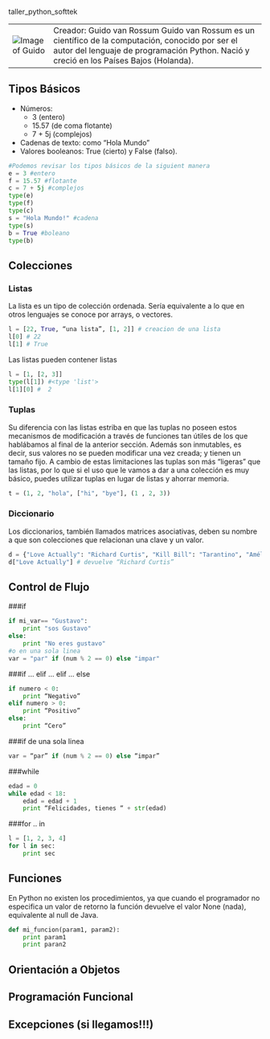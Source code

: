 taller_python_softtek

|   |   |
|---|---|
|![Image of Guido](https://pbs.twimg.com/profile_images/424495004/GuidoAvatar.jpg)| Creador: Guido van Rossum Guido van Rossum es un científico de la computación, conocido por ser el autor del lenguaje de programación Python. Nació y creció en los Países Bajos (Holanda).

## Tipos Básicos
- Números:
    - 3 (entero) 
    - 15.57 (de coma flotante) 
    - 7 + 5j (complejos)
- Cadenas de texto: como “Hola Mundo”
- Valores booleanos: True (cierto) y False (falso).

```python
#Podemos revisar los tipos básicos de la siguient manera
e = 3 #entero
f = 15.57 #flotante
c = 7 + 5j #complejos
type(e)
type(f)
type(c)
s = "Hola Mundo!" #cadena
type(s)
b = True #boleano
type(b)
```
## Colecciones
### Listas
La lista es un tipo de colección ordenada. Sería equivalente a lo que en otros lenguajes se conoce por arrays, o vectores.
```Python
l = [22, True, “una lista”, [1, 2]] # creacion de una lista
l[0] # 22
l[1] # True
```
Las listas pueden contener listas
```Python
l = [1, [2, 3]]
type(l[1]) #<type 'list'>
l[1][0] #  2
```
### Tuplas
Su diferencia con las listas estriba en que las tuplas no poseen estos mecanismos de modificación a través de funciones tan útiles de los que hablábamos al final de la anterior sección.
Además son inmutables, es decir, sus valores no se pueden modificar una vez creada; y tienen un tamaño fijo.
A cambio de estas limitaciones las tuplas son más “ligeras” que las listas, por lo que si el uso que le vamos a dar a una colección es muy básico, puedes utilizar tuplas en lugar de listas y ahorrar memoria.
```Python
t = (1, 2, "hola", ["hi", "bye"], (1 , 2, 3))
```

### Diccionario
Los diccionarios, también llamados matrices asociativas, deben su nombre a que son colecciones que relacionan una clave y un valor.

```Python
d = {"Love Actually": "Richard Curtis", "Kill Bill": "Tarantino", "Amélie": "Jean-Pierre Jeunet"}
d["Love Actually"] # devuelve “Richard Curtis”
```

## Control de Flujo
###if
```Python
if mi_var== "Gustavo":
    print "sos Gustavo"
else:
    print "No eres gustavo"
#o en una sola linea
var = "par" if (num % 2 == 0) else "impar"
```
###if ... elif ... elif ... else
```Python
if numero < 0:
    print “Negativo”
elif numero > 0:
    print “Positivo”
else:
    print “Cero”
```
###if de una sola linea
```Python
var = “par” if (num % 2 == 0) else “impar”
```
###while
```Python
edad = 0
while edad < 18:
    edad = edad + 1
    print “Felicidades, tienes “ + str(edad)
```

###for .. in
```Python
l = [1, 2, 3, 4]
for l in sec:
    print sec
```

## Funciones
En Python no existen los procedimientos, ya que cuando el programador no especifica un valor de retorno la función devuelve el valor None (nada), equivalente al null de Java.

```Python
def mi_funcion(param1, param2):
    print param1
    print paran2
```
## Orientación a Objetos
## Programación Funcional
## Excepciones (si llegamos!!!)
